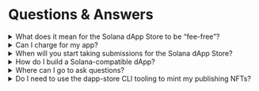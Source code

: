 
# Questions & Answers

<details>
<summary>What does it mean for the Solana dApp Store to be “fee-free”?</summary>

Solana Mobile, Inc. does not collect any fees on in-app purchases, app purchases, or subscriptions, nor are any fees collected on its behalf by apps in the catalog. Users may incur fees from usage of apps contained within the catalog, such as network transaction fees.

</details>

<details>
<summary>Can I charge for my app?</summary>

Absolutely! We’re exploring the addition of purchasing apps using token-gating directly within the Solana dApp Store. In the meantime, however, you are free to establish a direct economic relationship with your customers, on-chain or off.

</details>

<details>
<summary>When will you start taking submissions for the Solana dApp Store?</summary>

We’re accepting submissions starting now!

</details>

<details>
<summary>How do I build a Solana-compatible dApp?</summary>

We recommend you review the [Solana Mobile Stack](https://github.com/solana-mobile/solana-mobile-stack-sdk) Github and integrate it with the SDK that corresponds to your use case, in order to transact with wallets and dApps seamlessly.

</details>

<details>
<summary>Where can I go to ask questions?</summary>

Come ask us on [Discord](https://discord.gg/solanamobile) in the `#dapp-store` channel.

</details>

<details>
<summary>Do I need to use the dapp-store CLI tooling to mint my publishing NFTs?</summary>

The `dapp-store` CLI handles all the tasks necessary for creating and minting NFTs compatible with the Solana Mobile dApp store. However, it is by no means the only way to create these NFTs and the packages have been designed to be portable to other client contexts besides the CLI.

You can find the NFT spec documentation [here](https://github.com/solana-mobile/dapp-publishing/tree/main/publishing-spec)

</details>

[//]: # (## Technical Overview)
[//]: # ()
[//]: # (Publishers, applications, and releases on the Saga Dapp Store are all represented as NFTs, with some modifications.)
[//]: # ()
[//]: # ("Publishers" are Metaplex Certified Collection &#40;MCC&#41; NFTs that have can have many "apps" associated with them.)
[//]: # ()
[//]: # ("Apps" are _also_ MCC NFTs that can have many "releases" associated with them.)
[//]: # ()
[//]: # ("Releases" are immutable Metaplex NFTs that can only be issued once per-version. Any new releases must be re-issued as a new NFT.)

